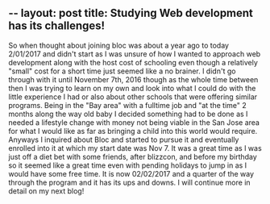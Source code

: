 --
layout: post
title: Studying Web development has its challenges!
--
So when thought about joining bloc was about a year ago to today 2/01/2017 and didn't start as I was unsure of how I wanted to approach web development along with the host cost of schooling even though a relatively "small" cost for a short time just seemed like a no brainer. I didn't go through with it until November 7th, 2016 though as the whole time between then I was trying to learn on my own and look into what I could do with the little experience I had or also about other schools that were offering similar programs. Being in the "Bay area" with a fulltime job and "at the time" 2 months along the way old baby I decided something had to be done as I needed a lifestyle change with money not being viable in the San Jose area for what I would like as far as bringing a child into this world would require. Anyways I inquired about Bloc and started to pursue it and eventually enrolled into it at which my start date was Nov 7. It was a great time as I was just off a diet bet with some friends, after blizzcon, and before my birthday so it seemed like a great time even with pending holidays to jump in as I would have some free time. It is now 02/02/2017 and a quarter of the way through the program and it has its ups and downs. I will continue more in detail on my next blog!
